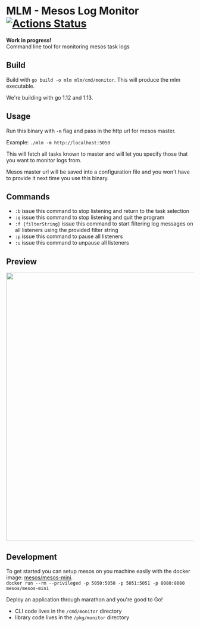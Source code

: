 # MLM - Mesos Log Monitor [![Actions Status](https://github.com/erikbozic/mlm/workflows/go-build/badge.svg)](https://github.com/erikbozic/mlm/actions)

**Work in progress!**    
Command line tool for monitoring mesos task logs

## Build

Build with `go build -o mlm mlm/cmd/monitor`. This will produce the mlm executable.

We're building with go 1.12 and 1.13.

## Usage

Run this binary with `-m` flag and pass in the http url for mesos master.

Example:
`` ./mlm -m http://localhost:5050 ``  

This will fetch all tasks known to master and will let you specify those that
you want to monitor logs from.

Mesos master url will be saved into a configuration file and you won't have to
provide it next time you use this binary.

## Commands

 - `:b` issue this command to stop listening and return to the task selection  
 - `:q` issue this command to stop listening and quit the program  
 - `:f {filterString}` issue this command to start filtering log messages on all listeners using the provided filter string
 - `:p` issue this command to pause all listeners
 - `:u` issue  this command to unpause all listeners
 
## Preview
<a href="https://asciinema.org/a/EXQZXXC60O83cJrLMnVTnfoiN?autoplay=1"><img src="https://asciinema.org/a/EXQZXXC60O83cJrLMnVTnfoiN.png" width="720"/></a>

## Development
To get started you can setup mesos on you machine easily with the docker image: [mesos/mesos-mini](https://hub.docker.com/r/mesos/mesos-mini/).  
`docker run --rm --privileged -p 5050:5050 -p 5051:5051 -p 8080:8080 mesos/mesos-mini`

Deploy an application through marathon and you're good to Go!

 - CLI code lives in the `/cmd/monitor` directory
 - library code lives in the `/pkg/monitor` directory
